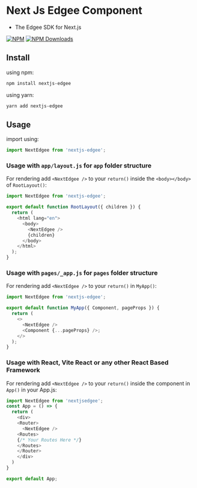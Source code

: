 # Next Js Edgee Component

- The Edgee SDK for Next.js

[![NPM](https://img.shields.io/badge/NPM-%23CB3837.svg?style=for-the-badge&logo=npm&logoColor=white)](https://www.npmjs.com/package/nextjs-toploader)
[![NPM Downloads](https://img.shields.io/npm/dm/nextjs-toploader?&style=flat-square)](https://www.npmjs.com/package/nextjs-toploader)

## Install

using npm:

```bash
npm install nextjs-edgee
```

using yarn:

```bash
yarn add nextjs-edgee
```

## Usage

import using:

```js
import NextEdgee from 'nextjs-edgee';
```

### Usage with `app/layout.js` for `app` folder structure

For rendering add `<NextEdgee />` to your `return()` inside the `<body></body>` of `RootLayout()`:

```js
import NextEdgee from 'nextjs-edgee';

export default function RootLayout({ children }) {
  return (
    <html lang="en">
      <body>
        <NextEdgee />
        {children}
      </body>
    </html>
  );
}
```

### Usage with `pages/_app.js` for `pages` folder structure

For rendering add `<NextEdgee />` to your `return()` in `MyApp()`:

```js
import NextEdgee from 'nextjs-edgee';

export default function MyApp({ Component, pageProps }) {
  return (
    <>
      <NextEdgee />
      <Component {...pageProps} />;
    </>
  );
}
```

### Usage with React, Vite React or any other React Based Framework

For rendering add `<NextEdgee />` to your `return()` inside the <Router><Router/> component in `App()` in your App.js:

```js
import NextEdgee from 'nextjsedgee';
const App = () => {
  return (
    <div>
    <Router>
      <NextEdgee />
    <Routes>
    {/* Your Routes Here */}
    </Routes>
    </Router>
    </div>
  )
}

export default App;
```